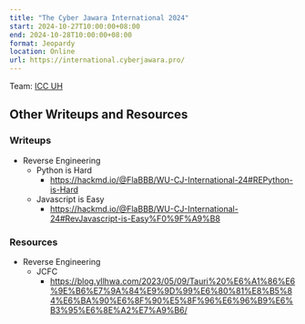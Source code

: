 ```yaml
---
title: "The Cyber Jawara International 2024"
start: 2024-10-27T10:00:00+08:00
end: 2024-10-28T10:00:00+08:00
format: Jeopardy
location: Online
url: https://international.cyberjawara.pro/
---
```

Team: [ICC UH](https://international.cyberjawara.pro/teams/189)

## Other Writeups and Resources

### Writeups

- Reverse Engineering
  - Python is Hard
    - https://hackmd.io/@FlaBBB/WU-CJ-International-24#REPython-is-Hard
  - Javascript is Easy
    - https://hackmd.io/@FlaBBB/WU-CJ-International-24#RevJavascript-is-Easy%F0%9F%A9%B8

### Resources

- Reverse Engineering
  - JCFC
    - https://blog.yllhwa.com/2023/05/09/Tauri%20%E6%A1%86%E6%9E%B6%E7%9A%84%E9%9D%99%E6%80%81%E8%B5%84%E6%BA%90%E6%8F%90%E5%8F%96%E6%96%B9%E6%B3%95%E6%8E%A2%E7%A9%B6/
